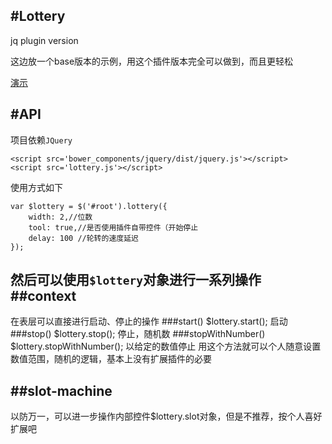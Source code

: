 #Lottery
---
jq plugin version

这边放一个base版本的示例，用这个插件版本完全可以做到，而且更轻松

[演示](http://harveyprince.github.io/lottery/)

#API
---
项目依赖`JQuery`

	<script src='bower_components/jquery/dist/jquery.js'></script>
	<script src='lottery.js'></script>


使用方式如下

	var $lottery = $('#root').lottery({
    	width: 2,//位数
	    tool: true,//是否使用插件自带控件（开始停止
	    delay: 100 //轮转的速度延迟
	});

然后可以使用`$lottery`对象进行一系列操作
##context
---
在表层可以直接进行启动、停止的操作
###start()
	$lottery.start();
	启动
###stop()
	$lottery.stop();
	停止，随机数
###stopWithNumber()
	$lottery.stopWithNumber();
	以给定的数值停止
	用这个方法就可以个人随意设置数值范围，随机的逻辑，基本上没有扩展插件的必要

##slot-machine
---
以防万一，可以进一步操作内部控件$lottery.slot对象，但是不推荐，按个人喜好扩展吧
